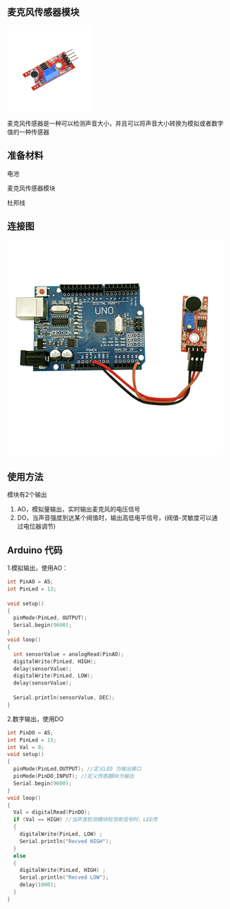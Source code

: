 ## 麦克风传感器模块

![](/assets/import.png)

麦克风传感器是一种可以检测声音大小，并且可以将声音大小转换为模拟或者数字值的一种传感器

## 准备材料

电池

麦克风传感器模块

杜邦线

## 连接图

![](/assets/v2.png)

## 使用方法

模块有2个输出

1. AO，模拟量输出，实时输出麦克风的电压信号
2. DO，当声音强度到达某个阀值时，输出高低电平信号，\(阀值-灵敏度可以通过电位器调节\)

## Arduino 代码

1.模拟输出，使用AO：

```cpp
int PinAO = A5;
int PinLed = 13;

void setup()
{
  pinMode(PinLed, OUTPUT);
  Serial.begin(9600);
}
void loop()
{
  int sensorValue = analogRead(PinAO);    
  digitalWrite(PinLed, HIGH);
  delay(sensorValue);
  digitalWrite(PinLed, LOW);
  delay(sensorValue);

  Serial.println(sensorValue, DEC);
}
```

2.数字输出，使用DO

```cpp
int PinDO = A5;
int PinLed = 13;
int Val = 0;
void setup()
{
  pinMode(PinLed,OUTPUT); //定义LED 为输出接口
  pinMode(PinDO,INPUT); //定义传感器D0为输出
  Serial.begin(9600);
}
void loop()
{
  Val = digitalRead(PinDO);
  if (Val == HIGH) //当声音检测模块检测有信号时，LED亮
  {
    digitalWrite(PinLed, LOW) ;
    Serial.println("Recved HIGH");
  }
  else
  {
    digitalWrite(PinLed, HIGH) ;
    Serial.println("Recved LOW");
    delay(1000);
  }
}
```



